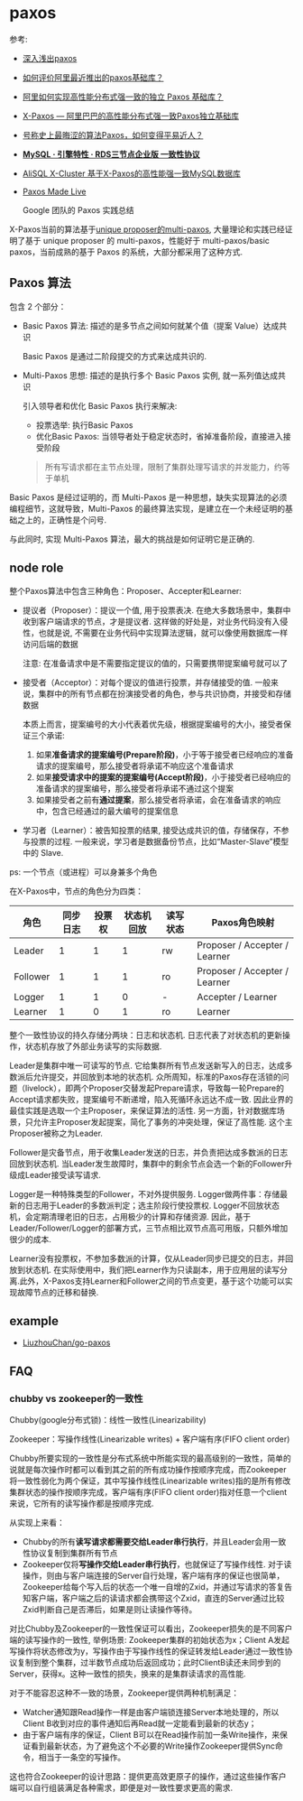# paxos
参考:
- [深入浅出paxos](https://rebootcat.com/2020/12/05/paxos/)
- [如何评价阿里最近推出的paxos基础库？](https://www.zhihu.com/question/63479409)
- [阿里如何实现高性能分布式强一致的独立 Paxos 基础库？](https://mp.weixin.qq.com/s?__biz=MjM5MDE0Mjc4MA==&mid=2650997287&idx=1&sn=4b3ef76bb90c2e28e259802866dc934e&scene=21)
- [X-Paxos — 阿里巴巴的高性能分布式强一致Paxos独立基础库](https://mp.weixin.qq.com/s/EN09RG8c695iDm0edoM5mg)
- [号称史上最晦涩的算法Paxos，如何变得平易近人？](https://developer.aliyun.com/article/156281)
- [**MySQL · 引擎特性 · RDS三节点企业版 一致性协议**](http://mysql.taobao.org/monthly/2019/11/06/)
- [AliSQL X-Cluster 基于X-Paxos的高性能强一致MySQL数据库](https://mp.weixin.qq.com/s?__biz=MzIxNTQ0MDQxNg==&mid=2247483994&idx=1&sn=633c0782f149d5ecc31ddc542634ff07)
- [Paxos Made Live]()

  Google 团队的 Paxos 实践总结

X-Paxos当前的算法基于[unique proposer的multi-paxos](https://mp.weixin.qq.com/s/EN09RG8c695iDm0edoM5mg), 大量理论和实践已经证明了基于 unique proposer 的 multi-paxos，性能好于 multi-paxos/basic paxos，当前成熟的基于 Paxos 的系统，大部分都采用了这种方式.

## Paxos 算法

包含 2 个部分：
- Basic Paxos 算法: 描述的是多节点之间如何就某个值（提案 Value）达成共识

  Basic Paxos 是通过二阶段提交的方式来达成共识的.
- Multi-Paxos 思想: 描述的是执行多个 Basic Paxos 实例, 就一系列值达成共识

  引入领导者和优化 Basic Paxos 执行来解决:
  - 投票选举: 执行Basic Paxos
  - 优化Basic Paxos: 当领导者处于稳定状态时，省掉准备阶段，直接进入接受阶段

  > 所有写请求都在主节点处理，限制了集群处理写请求的并发能力，约等于单机

Basic Paxos 是经过证明的，而 Multi-Paxos 是一种思想，缺失实现算法的必须编程细节，这就导致，Multi-Paxos 的最终算法实现，是建立在一个未经证明的基础之上的，正确性是个问号.

与此同时, 实现 Multi-Paxos 算法，最大的挑战是如何证明它是正确的.

## node role
整个Paxos算法中包含三种角色：Proposer、Accepter和Learner:
- 提议者（Proposer）：提议一个值, 用于投票表决. 在绝大多数场景中，集群中收到客户端请求的节点，才是提议者. 这样做的好处是，对业务代码没有入侵性，也就是说, 不需要在业务代码中实现算法逻辑，就可以像使用数据库一样访问后端的数据

  注意: 在准备请求中是不需要指定提议的值的，只需要携带提案编号就可以了
- 接受者（Acceptor）：对每个提议的值进行投票，并存储接受的值. 一般来说，集群中的所有节点都在扮演接受者的角色，参与共识协商，并接受和存储数据

  本质上而言，提案编号的大小代表着优先级，根据提案编号的大小，接受者保证三个承诺:
  1. 如果**准备请求的提案编号(Prepare阶段)**，小于等于接受者已经响应的准备请求的提案编号，那么接受者将承诺不响应这个准备请求
  1. 如果**接受请求中的提案的提案编号(Accept阶段)**，小于接受者已经响应的准备请求的提案编号，那么接受者将承诺不通过这个提案
  1. 如果接受者之前有**通过提案**，那么接受者将承诺，会在准备请求的响应中，包含已经通过的最大编号的提案信息
- 学习者（Learner）：被告知投票的结果, 接受达成共识的值，存储保存，不参与投票的过程. 一般来说，学习者是数据备份节点，比如“Master-Slave”模型中的 Slave.

ps: 一个节点（或进程）可以身兼多个角色

在X-Paxos中，节点的角色分为四类：

<table>
  <thead>
    <tr>
      <th>角色</th>
      <th>同步日志</th>
      <th>投票权</th>
      <th>状态机回放</th>
      <th>读写状态</th>
      <th>Paxos角色映射</th>
    </tr>
  </thead>
  <tbody>
    <tr>
      <td>Leader</td>
      <td>1</td>
      <td>1</td>
      <td>1</td>
      <td>rw</td>
      <td>Proposer / Accepter / Learner</td>
    </tr>
    <tr>
      <td>Follower</td>
      <td>1</td>
      <td>1</td>
      <td>1</td>
      <td>ro</td>
      <td>Proposer / Accepter / Learner</td>
    </tr>
    <tr>
      <td>Logger</td>
      <td>1</td>
      <td>1</td>
      <td>0</td>
      <td>-</td>
      <td>Accepter / Learner</td>
    </tr>
    <tr>
      <td>Learner</td>
      <td>1</td>
      <td>0</td>
      <td>1</td>
      <td>ro</td>
      <td>Learner</td>
    </tr>
  </tbody>
</table>

整个一致性协议的持久存储分两块：日志和状态机. 日志代表了对状态机的更新操作，状态机存放了外部业务读写的实际数据.

Leader是集群中唯一可读写的节点. 它给集群所有节点发送新写入的日志，达成多数派后允许提交，并回放到本地的状态机. 众所周知，标准的Paxos存在活锁的问题（livelock），即两个Proposer交替发起Prepare请求，导致每一轮Prepare的Accept请求都失败，提案编号不断递增，陷入死循环永远达不成一致. 因此业界的最佳实践是选取一个主Proposer，来保证算法的活性. 另一方面，针对数据库场景，只允许主Proposer发起提案，简化了事务的冲突处理，保证了高性能. 这个主Proposer被称之为Leader.

Follower是灾备节点，用于收集Leader发送的日志，并负责把达成多数派的日志回放到状态机. 当Leader发生故障时，集群中的剩余节点会选一个新的Follower升级成Leader接受读写请求.

Logger是一种特殊类型的Follower，不对外提供服务. Logger做两件事：存储最新的日志用于Leader的多数派判定；选主阶段行使投票权. Logger不回放状态机，会定期清理老旧的日志，占用极少的计算和存储资源. 因此，基于Leader/Follower/Logger的部署方式，三节点相比双节点高可用版，只额外增加很少的成本.

Learner没有投票权，不参加多数派的计算，仅从Leader同步已提交的日志，并回放到状态机. 在实际使用中，我们把Learner作为只读副本，用于应用层的读写分离.此外，X-Paxos支持Learner和Follower之间的节点变更，基于这个功能可以实现故障节点的迁移和替换.

## example
- [LiuzhouChan/go-paxos](https://github.com/LiuzhouChan/go-paxos)

## FAQ
### chubby vs zookeeper的一致性
Chubby(google分布式锁)：线性一致性(Linearizability)

Zookeeper：写操作线性(Linearizable writes) + 客户端有序(FIFO client order)

Chubby所要实现的一致性是分布式系统中所能实现的最高级别的一致性，简单的说就是每次操作时都可以看到其之前的所有成功操作按顺序完成，而Zookeeper将一致性弱化为两个保证，其中写操作线性(Linearizable writes)指的是所有修改集群状态的操作按顺序完成，客户端有序(FIFO client order)指对任意一个client来说，它所有的读写操作都是按顺序完成.

从实现上来看：
- Chubby的所有**读写请求都需要交给Leader串行执行**，并且Leader会用一致性协议复制到集群所有节点
- Zookeeper仅将**写操作交给Leader串行执行**，也就保证了写操作线性. 对于读操作，则由与客户端连接的Server自行处理，客户端有序的保证也很简单，Zookeeper给每个写入后的状态一个唯一自增的Zxid，并通过写请求的答复告知客户端，客户端之后的读请求都会携带这个Zxid，直连的Server通过比较Zxid判断自己是否滞后，如果是则让读操作等待。

对比Chubby及Zookeeper的一致性保证可以看出，Zookeeper损失的是不同客户端的读写操作的一致性, 举例场景:
Zookeeper集群的初始状态为x；Client A发起写操作将状态修改为y，写操作由于写操作线性的保证转发给Leader通过一致性协议复制到整个集群，过半数节点成功后返回成功；此时ClientB读还未同步到的Server，获得x。这种一致性的损失，换来的是集群读请求的高性能.

对于不能容忍这种不一致的场景，Zookeeper提供两种机制满足：
- Watcher通知跟Read操作一样是由客户端锁连接Server本地处理的，所以Client B收到对应的事件通知后再Read就一定能看到最新的状态y；
- 由于客户端有序的保证，Client B可以在Read操作前加一条Write操作，来保证看到最新状态，为了避免这个不必要的Write操作Zookeeper提供Sync命令，相当于一条空的写操作。

这也符合Zookeeper的设计思路：提供更高效更原子的操作，通过这些操作客户端可以自行组装满足各种需求，即便是对一致性要求更高的需求.